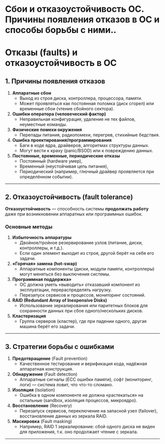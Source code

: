 # Сбои и отказоустойчивость ОС. Причины появления отказов в ОС и способы борьбы с ними.. 

# Отказы (faults) и отказоустойчивость в ОС

## 1. Причины появления отказов

1. **Аппаратные сбои**  
   - Выход из строя диска, контроллера, процессора, памяти.  
   - Может проявляться как постоянная поломка (диск сгорел) или временные сбои (чтение сбойного сектора).
2. **Ошибки оператора (человеческий фактор)**  
   - Неправильная конфигурация, удаление не тех файлов, неуместные команды.  
3. **Физические помехи окружения**  
   - Перепады питания, радиопомехи, перегрев, стихийные бедствия.
4. **Ошибка проектирования/программирования**  
   - Баги в коде ядра, драйверов, алгоритмах структуры данных.  
   - Могут вести к краху (panic/BSOD) или к повреждению данных.
5. **Постоянные, временные, периодические отказы**  
   - Постоянный (hardware умер),  
   - Временный (неустойчивая цепь питания),  
   - Периодический (например, глючный драйвер проявляется при определённом событии).

---

## 2. Отказоустойчивость (fault tolerance)

**Отказоустойчивость** — способность системы **продолжать работу** даже при возникновении аппаратных или программных ошибок.

### Основные методы

1. **Избыточность аппаратуры**  
   - Двойное/тройное резервирование узлов (питание, диски, контроллеры, и т.д.).  
   - Если один элемент выходит из строя, другой берёт на себя его задачи.
2. **«Горячая» замена (hot-swap)**  
   - Аппаратные компоненты (диски, модули памяти, контроллеры) могут меняться без выключения системы.
3. **Программная поддержка»**  
   - ОС должна уметь «выводить» отказавший компонент из эксплуатации, перераспределять нагрузку.  
   - Перезапуск сервисов и процессов, мониторинг состояний.
4. **RAID (Redundant Array of Inexpensive Disks)**  
   - Использование зеркалирования или паритетных блоков для сохранности данных при сбое одного/нескольких дисков.
5. **Кластеризация**  
   - Группа серверов (кластер), где при падении одного, другая машина берёт его задачи.

---

## 3. Стратегии борьбы с ошибками

1. **Предотвращение** (Fault prevention)  
   - Качественное тестирование и верификация кода, надёжная аппаратная конструкция.
2. **Обнаружение** (Fault detection)  
   - Аппаратные сигналы (ECC ошибки памяти), софт (мониторинг, логи) — система ловит, что что-то сломано.
3. **Изоляция** (Isolation)  
   - Ошибка в одном компоненте не должна «растекаться» на остальные (sandbox, изоляция процессов, микроядро).
4. **Восстановление** (Recovery)  
   - Перезапуск сервисов, переключение на запасной узел (failover), восстановление данных из зеркала RAID.
5. **Маскировка** (Fault masking)  
   - Например, RAID 1 зеркалирование: сбой одного диска не виден для приложения, т.к. оно продолжает чтение с зеркала.

---
